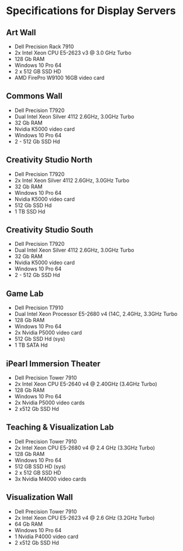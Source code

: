 # Specifications for Display Servers

## Art Wall
* Dell Precision Rack 7910 
* 2x  Intel Xeon CPU E5-2623 v3 @ 3.0 GHz Turbo
* 128 Gb RAM
* Windows 10 Pro 64
* 2 x 512 GB SSD HD
* AMD FirePro W9100 16GB video card

## Commons Wall
* Dell Precision T7920
* Dual Intel Xeon Silver 4112 2.6GHz, 3.0GHz Turbo 
* 32 Gb RAM
* Nvidia K5000 video card
* Windows 10 Pro 64
* 2 - 512 Gb SSD Hd

## Creativity Studio North
* Dell Precision T7920 
* 2x  Intel Xeon Silver 4112 2.6GHz, 3.0GHz Turbo
* 32 Gb RAM
* Windows 10 Pro 64
* Nvidia K5000 video card
* 512 Gb SSD Hd 
* 1 TB SSD Hd

## Creativity Studio South
* Dell Precision T7920
* Dual Intel Xeon Silver 4112 2.6GHz, 3.0GHz Turbo 
* 32 Gb RAM
* Nvidia K5000 video card
* Windows 10 Pro 64
* 2 - 512 Gb SSD Hd

## Game Lab
* Dell Precision T7910 
* Dual Intel Xeon Processor E5-2680 v4 (14C, 2.4GHz, 3.3GHz Turbo
* 128 Gb RAM
* Windows 10 Pro 64
* 2x Nvidia P5000 video card
* 512 Gb SSD Hd (sys)
* 1 TB SATA Hd

## iPearl Immersion Theater
* Dell Precision Tower 7910 
* 2x Intel Xeon CPU E5-2640 v4 @ 2.40GHz  (3.4GHz Turbo)
* 128 Gb RAM
* Windows 10 Pro 64
* 2x Nvidia P5000 video cards
* 2 x512 Gb SSD Hd 

## Teaching & Visualization Lab
* Dell Precision Tower 7910
* 2x Intel Xeon CPU E5-2680 v4 @ 2.4 GHz (3.3GHz Turbo)
* 128 Gb RAM
* Windows 10 Pro 64
* 512 GB SSD HD (sys)
* 2 x 512 GB SSD HD
* 3x Nvidia M4000 video cards

## Visualization Wall
* Dell Precision Tower 7910 
* 2x  Intel Xeon CPU E5-2623 v4 @ 2.6 GHz (3.2GHz Turbo)
* 64 Gb RAM
* Windows 10 Pro 64
* 1 Nvidia P4000 video card 
* 2 x512 Gb SSD Hd 




